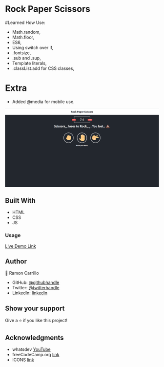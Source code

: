 # Rock Paper Scissors

#Learned How Use:

- Math.random,
- Math.floor,
- ES6,
- Using switch over if,
- .fontsize,
- .sub and .sup,
- Template literals,
- .classList.add for CSS classes,

# Extra

- Added @media for mobile use.

![screenshot](./static/images/RockPaperScissors.png)

## Built With

- HTML
- CSS
- JS

### Usage

[Live Demo Link](https://ramon-carrillo.github.io/RockPaperScissors/)

## Author

👤 Ramon Carrillo

- GitHub: [@githubhandle](https://github.com/Ramon-Carrillo)
- Twitter: [@twitterhandle](https://twitter.com/ramon_de_NL)
- LinkedIn: [linkedin](https://www.linkedin.com/in/ramon-carrillo-54525a1ab/)

## Show your support

Give a ⭐️ if you like this project!

## Acknowledgments

- whatsdev [YouTube](https://www.youtube.com/channel/UC0tRdbXVDbhaRvZPKsRgmxg)
- freeCodeCamp.org [link](https://www.freecodecamp.org/)
- ICONS [link](https://icons8.com/icons)

